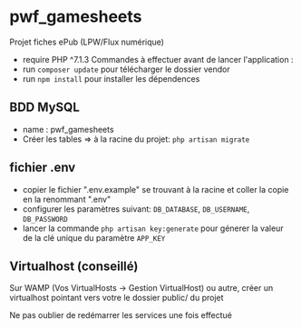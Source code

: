 # pwf_gamesheets
Projet fiches ePub (LPW/Flux numérique)
* require PHP ^7.1.3
Commandes à effectuer avant de lancer l'application :
* run `composer update` pour télécharger le dossier vendor
* run `npm install` pour installer les dépendences

## BDD MySQL 
* name : pwf_gamesheets
* Créer les tables => à la racine du projet: `php artisan migrate`

## fichier .env
* copier le fichier ".env.example" se trouvant à la racine et coller la copie en la renommant ".env"
* configurer les paramètres suivant:  `DB_DATABASE`, `DB_USERNAME`, `DB_PASSWORD`
* lancer la commande `php artisan key:generate` pour génerer la valeur de la clé unique du paramètre `APP_KEY`

## Virtualhost (conseillé)

Sur WAMP (Vos VirtualHosts -> Gestion VirtualHost) ou autre, créer un virtualhost pointant vers votre le dossier public/ du projet

Ne pas oublier de redémarrer les services une fois effectué
